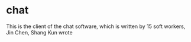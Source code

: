 # chat
This is the client of the chat software, which is written by 15 soft workers, Jin Chen, Shang Kun wrote
